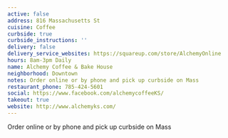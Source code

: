 ```yaml
---
active: false
address: 816 Massachusetts St
cuisine: Coffee
curbside: true
curbside_instructions: ''
delivery: false
delivery_service_websites: https://squareup.com/store/AlchemyOnline
hours: 8am-3pm Daily
name: Alchemy Coffee & Bake House
neighborhood: Downtown
notes: Order online or by phone and pick up curbside on Mass
restaurant_phone: 785-424-5601
social: https://www.facebook.com/alchemycoffeeKS/
takeout: true
website: http://www.alchemyks.com/
---
```


Order online or by phone and pick up curbside on Mass